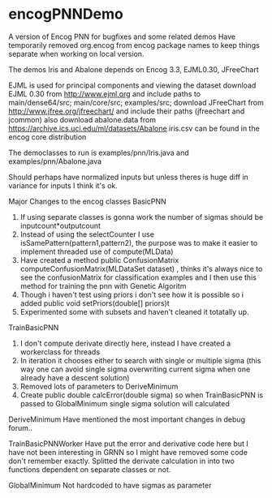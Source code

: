 # encogPNNDemo
A version of Encog PNN for bugfixes and some related demos
Have temporarily removed org.encog from encog package names to keep things separate when working
on local version.

The demos Iris and Abalone depends on
Encog 3.3, EJML0.30, JFreeChart  

EJML is used for principal components and viewing the dataset
download EJML 0.30 from http://www.ejml.org and include paths to
main/dense64/src;
main/core/src;
examples/src;
download JFreeChart from http://www.jfree.org/jfreechart/
and include their paths (jfreechart and jcommon)
also download abalone.data from https://archive.ics.uci.edu/ml/datasets/Abalone
iris.csv can be found in the encog core distribution

The democlasses to run is 
examples/pnn/Iris.java and
examples/pnn/Abalone.java

Should perhaps have normalized inputs but unless theres is huge diff in variance for inputs I think it's ok.

Major Changes to the encog classes
BasicPNN
1. If using separate classes is gonna work the number of sigmas should be inputcount*outputcount
2. Instead of using the selectCounter I use isSamePattern(pattern1,pattern2), the purpose was to make it easier to implement threaded use of compute(MLData)
3. Have created a method public ConfusionMatrix computeConfusionMatrix(MLDataSet dataset) , thinks it's always nice to see the confusionMatrix for classification examples and I then use this method for training the pnn with Genetic Algoritm
4. Though i haven't test using priors i don't see how it is possible so i added 	public void setPriors(double[] priors)t
5. Experimented some with subsets and haven't cleaned it totatally up.

TrainBasicPNN
1. I don't compute derivate directly here, instead I have created a workerclass for threads
2. In iteration it chooses either to search with single or multiple sigma (this way one can avoid single sigma overwriting current sigma when one already have a descent solution)
3. Removed lots of parameters to DeriveMinimum
4. Create	public double calcError(double sigma) so when TrainBasicPNN is passed to GlobalMinimum single sigma solution will calculated

DeriveMinimum
Have mentioned the most important changes in debug forum..

TrainBasicPNNWorker
Have put the error and derivative code here but I have not been interesting in GRNN so I might have removed some code don't remember exactly.
Splitted the derivate calculation in into two functions dependent on separate classes or not.

GlobalMinimum
Not hardcoded to have sigmas as parameter
